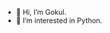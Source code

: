 - 👋 Hi, I’m Gokul.
- 👀 I’m interested in Python.


<!---
Gokulkrishnakk/Gokulkrishnakk is a ✨ special ✨ repository because its `README.md` (this file) appears on your GitHub profile.
You can click the Preview link to take a look at your changes.
--->
